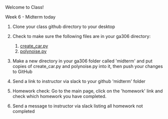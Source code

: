Welcome to Class!

Week 6 - Midterm today

1. Clone your class github directory to your desktop
1. Check to make sure the following files are in your ga306 directory:
    1. [create_car.py](/practice/create_car.py)
    1. [polynoise.py](/demos/ch0/polynoise.py)
1. Make a new directory in your ga306 folder called 'midterm' and put copies of create_car.py and polynoise.py into it, then push your changes to GitHub
1. Send a link to instructor via slack to your github 'midterm' folder

1. Homework check: Go to the main page, click on the 'homework' link and check which homework you have completed.
1. Send a message to instructor via slack listing all homework not completed
